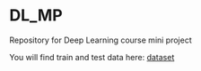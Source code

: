 # DL_MP

Repository for Deep Learning course mini project

You will find train and test data here:
[dataset](https://drive.google.com/drive/folders/1MU2Tx9protUKGyITVF85tkwxf3uFzS0y?usp=sharing)
